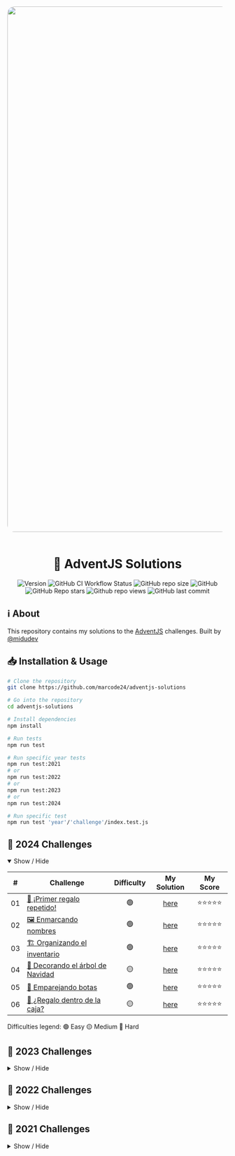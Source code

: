 <div align="center">
  <img
    alt="adventjs-2024"
    src="https://res.cloudinary.com/dfeujtobk/image/upload/v1733037388/advent-js/685_1x_shots_so_btikod.png"
    width="1200"
    style="border-radius: 1rem" />
  <br />
  <br />

  <h1>🎄 AdventJS Solutions</h1>

  ![Version](https://img.shields.io/github/package-json/v/marcode24/adventjs-solutions?style=popout&logo=npm)
  ![GitHub CI Workflow Status](https://img.shields.io/github/actions/workflow/status/marcode24/adventjs-solutions/adventjs.yml?branch=main&style=popout&logo=testcafe&label=tests)
  ![GitHub repo size](https://img.shields.io/github/repo-size/marcode24/adventjs-solutions?style=popout&logo=github&label=repo%20size)
  ![GitHub](https://img.shields.io/github/license/marcode24/adventjs-solutions?style=popout&logo=github&label=license)
  ![GitHub Repo stars](https://img.shields.io/github/stars/marcode24/adventjs-solutions?style=popout&logo=apachespark&color=yellow&logoColor=yellow)
  ![Github repo views](https://img.shields.io/github/search/marcode24/adventjs-solutions/adventjs-solutions?style=popout&logo=github&label=repo%20views)
  ![GitHub last commit](https://img.shields.io/github/last-commit/marcode24/adventjs-solutions?style=popout&logo=git&label=last%20commit)

</div>

## ℹ️ About

This repository contains my solutions to the [AdventJS](https://adventjs.dev/) challenges. Built by [@midudev](https://twitter.com/midudev)

## 📥 Installation & Usage

```bash
# Clone the repository
git clone https://github.com/marcode24/adventjs-solutions

# Go into the repository
cd adventjs-solutions

# Install dependencies
npm install

# Run tests
npm run test

# Run specific year tests
npm run test:2021
# or
npm run test:2022
# or
npm run test:2023
# or
npm run test:2024

# Run specific test
npm run test 'year'/'challenge'/index.test.js

```

## 🎯 2024 Challenges

<details open>
<summary>Show / Hide</summary>

|  #  | Challenge                                                                                   | Difficulty |                                           My Solution                                                       |   My Score    |
| :-: | ------------------------------------------------------------------------------------------- | :--------: | :--------------------------------------------------------------------------------------------------------:  | :-----------: |
| 01  | [🎁 ¡Primer regalo repetido!](https://adventjs.dev/es/challenges/2024/1)                    |     🟢     |                        [here](./2024/01-primer-regalo-repetido/index.js)                                    |  ⭐⭐⭐⭐⭐  |
| 02  | [🖼️ Enmarcando nombres](https://adventjs.dev/es/challenges/2024/2)                          |     🟢     |                        [here](./2024/02-enmarcando-nombres/index.js)                                        |  ⭐⭐⭐⭐⭐  |
| 03  | [🏗️ Organizando el inventario](https://adventjs.dev/es/challenges/2024/3)                   |     🟢     |                        [here](./2024/03-organizando-el-inventario/index.js)                                 |  ⭐⭐⭐⭐⭐  |
| 04  | [🎄 Decorando el árbol de Navidad](https://adventjs.dev/es/challenges/2024/4)               |     🟡     |                        [here](./2024/04-decorando-el-arbol-de-navidad/index.js)                             |  ⭐⭐⭐⭐⭐  |
| 05  | [👢 Emparejando botas](https://adventjs.dev/es/challenges/2024/5)                           |     🟢     |                        [here](./2024/05-emparejando-botas/index.js)                                         |  ⭐⭐⭐⭐⭐  |
| 06  | [🎁 ¿Regalo dentro de la caja?](https://adventjs.dev/es/challenges/2024/6)                  |     🟡     |                        [here](./2024/06-regalo-dentro-de-la-caja/index.js)                                  |  ⭐⭐⭐⭐⭐  |

Difficulties legend:
🟢 Easy 🟡 Medium 🔴 Hard

</details>

## 🎯 2023 Challenges

<details hide>
<summary>Show / Hide</summary>

|  #  | Challenge                                                                                   | Difficulty |                                           My Solution                                                           |
| :-: | ------------------------------------------------------------------------------------------- | :--------: | :------------------------------------------------------------------------------------------------------------:  |
| 01  | [¡Primer regalo repetido!](https://adventjs.dev/es/challenges/2023/1)                       |     🟢     |        [here](https://github.com/marcode24/adventjs-solutions/tree/main/2023/01-primer-regalo-repetido)         |
| 02  | [Ponemos en marcha la fábrica](https://adventjs.dev/es/challenges/2023/2)                   |     🟢     |       [here](https://github.com/marcode24/adventjs-solutions/tree/main/2023/02-ponemos-en-marcha-la-fabrica)    |
| 03  | [El elfo travieso](https://adventjs.dev/es/challenges/2023/3)                               |     🟢     |               [here](https://github.com/marcode24/adventjs-solutions/tree/main/2023/03-el-elfo-travieso)        |
| 04  | [Dale la vuelta a los paréntesis](https://adventjs.dev/es/challenges/2023/4)                |     🟡     |   [here](https://github.com/marcode24/adventjs-solutions/tree/main/2023/04-dale-la-vuelta-a-los-parentesis)     |
| 05  | [El cybertruck de santa](https://adventjs.dev/es/challenges/2023/5)                         |     🟡     |        [here](https://github.com/marcode24/adventjs-solutions/tree/main/2023/05-el-cybertruck-de-santa)         |
| 06  | [Los renos a prueba](https://adventjs.dev/es/challenges/2023/6)                             |     🟢     |               [here](https://github.com/marcode24/adventjs-solutions/tree/main/2023/06-los-renos-a-prueba)      |
| 07  | [Las cajas en 3D](https://adventjs.dev/es/challenges/2023/7)                                |     🟢     |                  [here](https://github.com/marcode24/adventjs-solutions/tree/main/2023/07-las-cajas-en-3d)      |
| 08  | [Ordenando el almácen](https://adventjs.dev/es/challenges/2023/8)                           |     🟡     |                [here](https://github.com/marcode24/adventjs-solutions/tree/main/2023/08-ordenando-el-almacen)   |
| 09  | [Alterna las luces](https://adventjs.dev/es/challenges/2023/9)                              |     🟢     |             [here](https://github.com/marcode24/adventjs-solutions/tree/main/2023/09-alterna-las-luces)         |
| 10  | [Crea tu propio árbol de navidad](https://adventjs.dev/es/challenges/2023/10)               |     🟢     |    [here](https://github.com/marcode24/adventjs-solutions/tree/main/2023/10-crea-tu-propio-arbol-de-navidad)    |
| 11  | [Los elfos estudiosos](https://adventjs.dev/es/challenges/2023/11)                          |     🟡     |               [here](https://github.com/marcode24/adventjs-solutions/tree/main/2023/11-los-elfos-estudiosos)    |
| 13  | [Calculando el tiempo](https://adventjs.dev/es/challenges/2023/13)                          |     🟢     |               [here](https://github.com/marcode24/adventjs-solutions/tree/main/2023/13-calculando-el-tiempo)    |
| 14  | [Evita la alarma](https://adventjs.dev/es/challenges/2023/14)                               |     🟡     |                [here](https://github.com/marcode24/adventjs-solutions/tree/main/2023/14-evita-la-alarma)        |
| 15  | [Robot autónomo](https://adventjs.dev/es/challenges/2023/15)                                |     🟡     |                 [here](https://github.com/marcode24/adventjs-solutions/tree/main/2023/15-robot-autonomo)        |
| 16  | [Despliegue en viernes](https://adventjs.dev/es/challenges/2023/16)                         |     🟢     |               [here](https://github.com/marcode24/adventjs-solutions/tree/main/2023/16-despliegue-en-viernes)   |
| 17  | [Optimizando el alquiler](https://adventjs.dev/es/challenges/2023/17)                       |     🟢     |             [here](https://github.com/marcode24/adventjs-solutions/tree/main/2023/17-optimizando-el-alquiler)   |
| 18  | [El reloj digital](https://adventjs.dev/es/challenges/2023/18)                              |     🔴     |                  [here](https://github.com/marcode24/adventjs-solutions/tree/main/2023/18-el-reloj-digital)     |
| 19  | [Enfrenta el sabotaje](https://adventjs.dev/es/challenges/2023/19)                          |     🟡     |               [here](https://github.com/marcode24/adventjs-solutions/tree/main/2023/19-enfrenta-el-sabotaje)    |
| 20  | [Distribuye el peso](https://adventjs.dev/es/challenges/2023/20)                            |     🔴     |                 [here](https://github.com/marcode24/adventjs-solutions/tree/main/2023/20-distribuye-el-peso)    |
| 21  | [Mensaje binario](https://adventjs.dev/es/challenges/2023/21)                               |     🟡     |                  [here](https://github.com/marcode24/adventjs-solutions/tree/main/2023/21-mensaje-binario)      |
| 22  | [Lenguaje de programación](https://adventjs.dev/es/challenges/2023/22)                      |     🟢     |             [here](https://github.com/marcode24/adventjs-solutions/tree/main/2023/22-lenguaje-de-programacion)  |
| 23  | [La comida de navidad](https://adventjs.dev/es/challenges/2023/23)                          |     🟢     |               [here](https://github.com/marcode24/adventjs-solutions/tree/main/2023/23-la-comida-de-navidad)    |
| 24  | [Brincos en la escalera](https://adventjs.dev/es/challenges/2023/24)                        |     🟡     |             [here](https://github.com/marcode24/adventjs-solutions/tree/main/2023/24-brincos-en-la-escalera)    |
| 25  | [Calculando distancias](https://adventjs.dev/challenges/2023/25)                            |     🟡     |         [here](https://github.com/marcode24/adventjs-solutions/tree/main/2023/25-calculando-distancias)         |

Difficulties legend:
🟢 Easy 🟡 Medium 🔴 Hard

</details>

## 🎯 2022 Challenges

<details hide>
<summary>Show / Hide</summary>

|  #  | Challenge                                                                                   | Difficulty |                                            My Solution                                             |
| :-: | ------------------------------------------------------------------------------------------- | :--------: | :------------------------------------------------------------------------------------------------: |
| 01  | [Automatizando envolver regalos de navidad!](https://adventjs.dev/challenges/2022/1)        |     🟢     |    [here](https://github.com/marcode24/adventjs-solutions/tree/main/2022/01-regalos-de-navidad)    |
| 02  | [Nadie quiere hacer horas extra](https://adventjs.dev/challenges/2022/2)                    |     🟢     |       [here](https://github.com/marcode24/adventjs-solutions/tree/main/2022/02-horas-extra)        |
| 03  | [¿Cuántas cajas de regalos puede llevar Papá Noel?](https://adventjs.dev/challenges/2022/3) |     🟢     |     [here](https://github.com/marcode24/adventjs-solutions/tree/main/2022/03-cajas-de-regalo)      |
| 04  | [Una caja dentro de otra caja y otra...](https://adventjs.dev/challenges/2022/4)            |     🟡     | [here](https://github.com/marcode24/adventjs-solutions/tree/main/2022/04-caja-dentro-de-otra-caja) |
| 05  | [Optimizando viajes de Santa](https://adventjs.dev/challenges/2022/5)                       |     🔴     |    [here](https://github.com/marcode24/adventjs-solutions/tree/main/2022/05-optimizando-viajes)    |
| 06  | [Creando adornos navideños](https://adventjs.dev/challenges/2022/6)                         |     🟡     |    [here](https://github.com/marcode24/adventjs-solutions/tree/main/2022/06-adornos-navideños)     |
| 07  | [Haciendo inventario de regalos](https://adventjs.dev/challenges/2022/7)                    |     🟢     |  [here](https://github.com/marcode24/adventjs-solutions/tree/main/2022/07-inventarios-de-regalos)  |
| 08  | [¡Necesitamos un mecánico!](https://adventjs.dev/challenges/2022/8)                         |     🟡     |         [here](https://github.com/marcode24/adventjs-solutions/tree/main/2022/08-mecanico)         |
| 09  | [Las locas luces de Navidad](https://adventjs.dev/challenges/2022/9)                        |     🟢     |       [here](https://github.com/marcode24/adventjs-solutions/tree/main/2022/09-locas-luces)        |
| 10  | [El salto del trineo de Papá Noel](https://adventjs.dev/challenges/2022/10)                 |     🟡     |     [here](https://github.com/marcode24/adventjs-solutions/tree/main/2022/10-salto-del-trineo)     |
| 11  | [Papá Noel es Scrum Master](https://adventjs.dev/challenges/2022/11)                        |     🔴     |     [here](https://github.com/marcode24/adventjs-solutions/tree/main/2022/11-es-scrum-master)      |
| 12  | [Trineos eléctricos, ¡guau!](https://adventjs.dev/challenges/2022/12)                       |     🟡     |    [here](https://github.com/marcode24/adventjs-solutions/tree/main/2022/12-trineos-electricos)    |
| 13  | [Backup de los archivos de Papá Noel](https://adventjs.dev/challenges/2022/13)              |     🟢     |    [here](https://github.com/marcode24/adventjs-solutions/tree/main/2022/13-backup-de-archivos)    |
| 14  | [El mejor camino](https://adventjs.dev/challenges/2022/14)                                  |     🟡     |       [here](https://github.com/marcode24/adventjs-solutions/tree/main/2022/14-mejor-camino)       |
| 15  | [Decorando el árbol de Navidad](https://adventjs.dev/challenges/2022/15)                    |     🟡     |    [here](https://github.com/marcode24/adventjs-solutions/tree/main/2022/15-decorando-el-arbol)    |
| 16  | [Arreglando las cartas de Papá Noel](https://adventjs.dev/challenges/2022/16)               |     🔴     |  [here](https://github.com/marcode24/adventjs-solutions/tree/main/2022/16-arreglando-las-cartas)   |
| 17  | [Llevando los regalos en sacos](https://adventjs.dev/challenges/2022/17)                    |     🟡     |     [here](https://github.com/marcode24/adventjs-solutions/tree/main/2022/17-regalos-en-sacos)     |
| 18  | [¡Nos quedamos sin tinta!](https://adventjs.dev/challenges/2022/18)                         |     🟢     |        [here](https://github.com/marcode24/adventjs-solutions/tree/main/2022/18-sin-tinta)         |
| 19  | [Ordenando los regalos](https://adventjs.dev/challenges/2022/19)                            |     🟢     |  [here](https://github.com/marcode24/adventjs-solutions/tree/main/2022/19-ordenando-los-regalos)   |
| 20  | [Más viajes retadores](https://adventjs.dev/challenges/2022/20)                             |     🔴     |   [here](https://github.com/marcode24/adventjs-solutions/tree/main/2022/20-mas-viajes-retadores)   |
| 21  | [Creando la tabla de regalos](https://adventjs.dev/challenges/2022/21)                      |     🟡     |     [here](https://github.com/marcode24/adventjs-solutions/tree/main/2022/21-tabla-de-regalos)     |
| 22  | [La iluminación en sintonía](https://adventjs.dev/challenges/2022/22)                       |     🟢     | [here](https://github.com/marcode24/adventjs-solutions/tree/main/2022/22-iluminacion-en-sintonia)  |
| 23  | [Compilador de Papá Noel](https://adventjs.dev/challenges/2022/23)                          |     🔴     | [here](https://github.com/marcode24/adventjs-solutions/tree/main/2022/23-compilador-de-papa-noel)  |
| 24  | [El último reto es un laberinto](https://adventjs.dev/challenges/2022/24)                   |     🔴     |        [here](https://github.com/marcode24/adventjs-solutions/tree/main/2022/24-laberinto)         |

Difficulties legend:
🟢 Easy 🟡 Medium 🔴 Hard

</details>

## 🎯 2021 Challenges

<details hide>
<summary>Show / Hide</summary>

|  #  | Challenge                                                                                   | Difficulty |                                            My Solution                                                       |
| :-: | ------------------------------------------------------------------------------------------- | :--------: | :------------------------------------------------------------------------------------------------------:     |
| 01  | [Contando ovejas para dormir](https://2021.adventjs.dev/challenges/01)                      |     🟢     | [here](https://github.com/marcode24/adventjs-solutions/tree/main/2021/01-contando-ovejas-para-dormir)        |
| 02  | [Ayuda al elfo a listar los regalos](https://2021.adventjs.dev/challenges/02)               |     🟢     | [here](https://github.com/marcode24/adventjs-solutions/tree/main/2021/02-ayuda-al-elfo-a-listar-los-regalos) |
| 05  | [Contando los dias para los regalos](https://2021.adventjs.dev/challenges/05)               |     🟢     | [here](https://github.com/marcode24/adventjs-solutions/tree/main/2021/05-contando-los-dias-para-los-regalos) |
| 13  | [Envuelve regalos con asteriscos](https://2021.adventjs.dev/challenges/13)                  |     🟢     | [here](https://github.com/marcode24/adventjs-solutions/tree/main/2021/13-envuelve-regalos-con-asteriscos)    |
| 16  | [Descifrando los números...](https://2021.adventjs.dev/challenges/16)                       |     🟢     | [here](https://github.com/marcode24/adventjs-solutions/tree/main/2021/16-descifrando-los-numeros)            |
| 20  | [¿Una carta de pangramas?¡QUE!](https://2021.adventjs.dev/challenges/20)                    |     🟢     | [here](https://github.com/marcode24/adventjs-solutions/tree/main/2021/20-una-carta-de-pangramas-que)         |

Difficulties legend:
🟢 Easy 🟡 Medium 🔴 Hard

</details>
